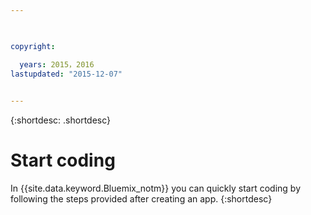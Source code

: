 ```yaml
---

 

copyright:

  years: 2015，2016
lastupdated: "2015-12-07"
 

---
```


{:shortdesc: .shortdesc}

# Start coding


In {{site.data.keyword.Bluemix_notm}} you can quickly start coding by following the steps provided after creating an app.
{:shortdesc}


